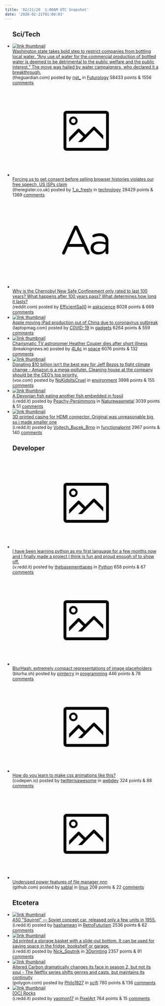 ```yaml
---
title: '02/21/20  1:00AM UTC Snapshot'
date: '2020-02-21T01:00:03'
---
```

<ul>
<h2>Sci/Tech</h2>

<li><a href='https://www.theguardian.com/us-news/2020/feb/18/bottled-water-ban-washington-state'><img src='https://b.thumbs.redditmedia.com/N5_ex9OvZQ1p5fJum4YoKL_5QT824GJ7E8emMypaLIs.jpg' alt='link thumbnail'></a><div><div class='linkTitle'><a href='https://www.theguardian.com/us-news/2020/feb/18/bottled-water-ban-washington-state'>Washington state takes bold step to restrict companies from bottling local water. “Any use of water for the commercial production of bottled water is deemed to be detrimental to the public welfare and the public interest.” The move was hailed by water campaigners, who declared it a breakthrough.</a></div>(theguardian.com) posted by <a href='https://www.reddit.com/user/ngt_'>ngt_</a> in <a href='https://www.reddit.com/r/Futurology'>Futurology</a> 58433 points & 1556 <a href='https://www.reddit.com/r/Futurology/comments/f6s6xn/washington_state_takes_bold_step_to_restrict/'>comments</a></div></li>

<li><a href='https://www.theregister.co.uk/2020/02/20/maine_isp_lawsuit/'><svg version='1.1' viewBox='-34 -14 104 64' preserveAspectRatio='xMidYMid meet' xmlns='http://www.w3.org/2000/svg' xmlns:xlink='http://www.w3.org/1999/xlink'>
    <title>link thumbnail</title>
    <path d='M32,4H4A2,2,0,0,0,2,6V30a2,2,0,0,0,2,2H32a2,2,0,0,0,2-2V6A2,2,0,0,0,32,4ZM4,30V6H32V30Z'></path>
    <path d='M8.92,14a3,3,0,1,0-3-3A3,3,0,0,0,8.92,14Zm0-4.6A1.6,1.6,0,1,1,7.33,11,1.6,1.6,0,0,1,8.92,9.41Z'></path>
    <path d='M22.78,15.37l-5.4,5.4-4-4a1,1,0,0,0-1.41,0L5.92,22.9v2.83l6.79-6.79L16,22.18l-3.75,3.75H15l8.45-8.45L30,24V21.18l-5.81-5.81A1,1,0,0,0,22.78,15.37Z'></path>
    </svg></a><div><div class='linkTitle'><a href='https://www.theregister.co.uk/2020/02/20/maine_isp_lawsuit/'>Forcing us to get consent before selling browser histories violates our free speech, US ISPs claim</a></div>(theregister.co.uk) posted by <a href='https://www.reddit.com/user/1_p_freely'>1_p_freely</a> in <a href='https://www.reddit.com/r/technology'>technology</a> 28429 points & 1369 <a href='https://www.reddit.com/r/technology/comments/f6ucv6/forcing_us_to_get_consent_before_selling_browser/'>comments</a></div></li>

<li><a href='https://www.reddit.com/r/askscience/comments/f6t8h2/why_is_the_chernobyl_new_safe_confinement_only/'><svg version='1.1' viewBox='-34 -12 104 64' preserveAspectRatio='xMidYMid slice' xmlns='http://www.w3.org/2000/svg' xmlns:xlink='http://www.w3.org/1999/xlink'>
    <title>text link thumbnail</title>
    <path d='M12.19,8.84a1.45,1.45,0,0,0-1.4-1h-.12a1.46,1.46,0,0,0-1.42,1L1.14,26.56a1.29,1.29,0,0,0-.14.59,1,1,0,0,0,1,1,1.12,1.12,0,0,0,1.08-.77l2.08-4.65h11l2.08,4.59a1.24,1.24,0,0,0,1.12.83,1.08,1.08,0,0,0,1.08-1.08,1.64,1.64,0,0,0-.14-.57ZM6.08,20.71l4.59-10.22,4.6,10.22Z'>
    </path>
    <path d='M32.24,14.78A6.35,6.35,0,0,0,27.6,13.2a11.36,11.36,0,0,0-4.7,1,1,1,0,0,0-.58.89,1,1,0,0,0,.94.92,1.23,1.23,0,0,0,.39-.08,8.87,8.87,0,0,1,3.72-.81c2.7,0,4.28,1.33,4.28,3.92v.5a15.29,15.29,0,0,0-4.42-.61c-3.64,0-6.14,1.61-6.14,4.64v.05c0,2.95,2.7,4.48,5.37,4.48a6.29,6.29,0,0,0,5.19-2.48V26.9a1,1,0,0,0,1,1,1,1,0,0,0,1-1.06V19A5.71,5.71,0,0,0,32.24,14.78Zm-.56,7.7c0,2.28-2.17,3.89-4.81,3.89-1.94,0-3.61-1.06-3.61-2.86v-.06c0-1.8,1.5-3,4.2-3a15.2,15.2,0,0,1,4.22.61Z'>
    </path>
    </svg></a><div><div class='linkTitle'><a href='https://www.reddit.com/r/askscience/comments/f6t8h2/why_is_the_chernobyl_new_safe_confinement_only/'>Why is the Chernobyl New Safe Confinement only rated to last 100 years? What happens after 100 years pass? What determines how long it lasts?</a></div>(reddit.com) posted by <a href='https://www.reddit.com/user/EfficientSail0'>EfficientSail0</a> in <a href='https://www.reddit.com/r/askscience'>askscience</a> 8028 points & 669 <a href='https://www.reddit.com/r/askscience/comments/f6t8h2/why_is_the_chernobyl_new_safe_confinement_only/'>comments</a></div></li>

<li><a href='https://www.laptopmag.com/news/apple-moving-ipad-production-out-of-china-due-to-coronavirus-outbreak'><img src='https://b.thumbs.redditmedia.com/2IFBn0BqxJLIMrHhgL_XmQ3YW7AujEI7h_kvrNnamDk.jpg' alt='link thumbnail'></a><div><div class='linkTitle'><a href='https://www.laptopmag.com/news/apple-moving-ipad-production-out-of-china-due-to-coronavirus-outbreak'>Apple moving iPad production out of China due to coronavirus outbreak</a></div>(laptopmag.com) posted by <a href='https://www.reddit.com/user/C0VID-19'>C0VID-19</a> in <a href='https://www.reddit.com/r/gadgets'>gadgets</a> 6264 points & 559 <a href='https://www.reddit.com/r/gadgets/comments/f6ron4/apple_moving_ipad_production_out_of_china_due_to/'>comments</a></div></li>

<li><a href='https://www.breakingnews.ie/showbiz/charismatic-tv-astronomer-heather-couper-dies-after-short-illness-982721.html'><img src='https://b.thumbs.redditmedia.com/D6qRthaKca7QuPzJIPT9xWLrDnYjP50tQVzxvDlzL7w.jpg' alt='link thumbnail'></a><div><div class='linkTitle'><a href='https://www.breakingnews.ie/showbiz/charismatic-tv-astronomer-heather-couper-dies-after-short-illness-982721.html'>Charismatic TV astronomer Heather Couper dies after short illness</a></div>(breakingnews.ie) posted by <a href='https://www.reddit.com/user/4LAc'>4LAc</a> in <a href='https://www.reddit.com/r/space'>space</a> 6076 points & 132 <a href='https://www.reddit.com/r/space/comments/f6r8qm/charismatic_tv_astronomer_heather_couper_dies/'>comments</a></div></li>

<li><a href='https://www.vox.com/future-perfect/2020/2/19/21142312/jeff-bezos-climate-change-ten-billion-philanthropy'><img src='https://b.thumbs.redditmedia.com/VzflmZTyPmd-9EwhhXCPYb5X6dYBoHiyP8Ep0uQCx4M.jpg' alt='link thumbnail'></a><div><div class='linkTitle'><a href='https://www.vox.com/future-perfect/2020/2/19/21142312/jeff-bezos-climate-change-ten-billion-philanthropy'>Donating $10 billion isn’t the best way for Jeff Bezos to fight climate change - Amazon is a mega-polluter. Cleaning house at the company should be the CEO’s top priority.</a></div>(vox.com) posted by <a href='https://www.reddit.com/user/NoKidsItsCruel'>NoKidsItsCruel</a> in <a href='https://www.reddit.com/r/environment'>environment</a> 3898 points & 155 <a href='https://www.reddit.com/r/environment/comments/f6qyze/donating_10_billion_isnt_the_best_way_for_jeff/'>comments</a></div></li>

<li><a href='https://i.redd.it/8fj3n6lzo2i41.jpg'><img src='https://b.thumbs.redditmedia.com/Il5QCOoTgMhUJ_587vEJnIXrgHeRtEpsTU57uGyKbYs.jpg' alt='link thumbnail'></a><div><div class='linkTitle'><a href='https://i.redd.it/8fj3n6lzo2i41.jpg'>A Devonian fish eating another fish embedded in fossil</a></div>(i.redd.it) posted by <a href='https://www.reddit.com/user/Peachy-Persimmons'>Peachy-Persimmons</a> in <a href='https://www.reddit.com/r/Naturewasmetal'>Naturewasmetal</a> 3039 points & 51 <a href='https://www.reddit.com/r/Naturewasmetal/comments/f6se9e/a_devonian_fish_eating_another_fish_embedded_in/'>comments</a></div></li>

<li><a href='https://i.redd.it/v8lfil81d3i41.jpg'><img src='https://b.thumbs.redditmedia.com/imwq89o59XE0TbTVU4vGm0u3gN1Q71H2E48974-ibvA.jpg' alt='link thumbnail'></a><div><div class='linkTitle'><a href='https://i.redd.it/v8lfil81d3i41.jpg'>3D printed casing for HDMI connector. Original was unreasonable big, so i made smaller one</a></div>(i.redd.it) posted by <a href='https://www.reddit.com/user/Vojtech_Bucek_Brno'>Vojtech_Bucek_Brno</a> in <a href='https://www.reddit.com/r/functionalprint'>functionalprint</a> 2967 points & 140 <a href='https://www.reddit.com/r/functionalprint/comments/f6u3fk/3d_printed_casing_for_hdmi_connector_original_was/'>comments</a></div></li>

<h2>Developer</h2>

<li><a href='https://v.redd.it/4oq69hnp53i41'><svg version='1.1' viewBox='-34 -14 104 64' preserveAspectRatio='xMidYMid meet' xmlns='http://www.w3.org/2000/svg' xmlns:xlink='http://www.w3.org/1999/xlink'>
    <title>link thumbnail</title>
    <path d='M32,4H4A2,2,0,0,0,2,6V30a2,2,0,0,0,2,2H32a2,2,0,0,0,2-2V6A2,2,0,0,0,32,4ZM4,30V6H32V30Z'></path>
    <path d='M8.92,14a3,3,0,1,0-3-3A3,3,0,0,0,8.92,14Zm0-4.6A1.6,1.6,0,1,1,7.33,11,1.6,1.6,0,0,1,8.92,9.41Z'></path>
    <path d='M22.78,15.37l-5.4,5.4-4-4a1,1,0,0,0-1.41,0L5.92,22.9v2.83l6.79-6.79L16,22.18l-3.75,3.75H15l8.45-8.45L30,24V21.18l-5.81-5.81A1,1,0,0,0,22.78,15.37Z'></path>
    </svg></a><div><div class='linkTitle'><a href='https://v.redd.it/4oq69hnp53i41'>I have been learning python as my first language for a few months now and I finally made a project I think is fun and proud enough of to show off.</a></div>(v.redd.it) posted by <a href='https://www.reddit.com/user/thebasementtapes'>thebasementtapes</a> in <a href='https://www.reddit.com/r/Python'>Python</a> 658 points & 67 <a href='https://www.reddit.com/r/Python/comments/f6tjds/i_have_been_learning_python_as_my_first_language/'>comments</a></div></li>

<li><a href='https://blurha.sh/'><svg version='1.1' viewBox='-34 -14 104 64' preserveAspectRatio='xMidYMid meet' xmlns='http://www.w3.org/2000/svg' xmlns:xlink='http://www.w3.org/1999/xlink'>
    <title>link thumbnail</title>
    <path d='M32,4H4A2,2,0,0,0,2,6V30a2,2,0,0,0,2,2H32a2,2,0,0,0,2-2V6A2,2,0,0,0,32,4ZM4,30V6H32V30Z'></path>
    <path d='M8.92,14a3,3,0,1,0-3-3A3,3,0,0,0,8.92,14Zm0-4.6A1.6,1.6,0,1,1,7.33,11,1.6,1.6,0,0,1,8.92,9.41Z'></path>
    <path d='M22.78,15.37l-5.4,5.4-4-4a1,1,0,0,0-1.41,0L5.92,22.9v2.83l6.79-6.79L16,22.18l-3.75,3.75H15l8.45-8.45L30,24V21.18l-5.81-5.81A1,1,0,0,0,22.78,15.37Z'></path>
    </svg></a><div><div class='linkTitle'><a href='https://blurha.sh/'>BlurHash: extremely compact representations of image placeholders</a></div>(blurha.sh) posted by <a href='https://www.reddit.com/user/pimterry'>pimterry</a> in <a href='https://www.reddit.com/r/programming'>programming</a> 446 points & 78 <a href='https://www.reddit.com/r/programming/comments/f6ux05/blurhash_extremely_compact_representations_of/'>comments</a></div></li>

<li><a href='https://codepen.io/davidkpiano/pen/BGxgLa'><svg version='1.1' viewBox='-34 -14 104 64' preserveAspectRatio='xMidYMid meet' xmlns='http://www.w3.org/2000/svg' xmlns:xlink='http://www.w3.org/1999/xlink'>
    <title>link thumbnail</title>
    <path d='M32,4H4A2,2,0,0,0,2,6V30a2,2,0,0,0,2,2H32a2,2,0,0,0,2-2V6A2,2,0,0,0,32,4ZM4,30V6H32V30Z'></path>
    <path d='M8.92,14a3,3,0,1,0-3-3A3,3,0,0,0,8.92,14Zm0-4.6A1.6,1.6,0,1,1,7.33,11,1.6,1.6,0,0,1,8.92,9.41Z'></path>
    <path d='M22.78,15.37l-5.4,5.4-4-4a1,1,0,0,0-1.41,0L5.92,22.9v2.83l6.79-6.79L16,22.18l-3.75,3.75H15l8.45-8.45L30,24V21.18l-5.81-5.81A1,1,0,0,0,22.78,15.37Z'></path>
    </svg></a><div><div class='linkTitle'><a href='https://codepen.io/davidkpiano/pen/BGxgLa'>How do you learn to make css animations like this?</a></div>(codepen.io) posted by <a href='https://www.reddit.com/user/twitterisawesome'>twitterisawesome</a> in <a href='https://www.reddit.com/r/webdev'>webdev</a> 324 points & 88 <a href='https://www.reddit.com/r/webdev/comments/f6n6k6/how_do_you_learn_to_make_css_animations_like_this/'>comments</a></div></li>

<li><a href='https://github.com/jarun/nnn/wiki/Power-features-1'><svg version='1.1' viewBox='-34 -14 104 64' preserveAspectRatio='xMidYMid meet' xmlns='http://www.w3.org/2000/svg' xmlns:xlink='http://www.w3.org/1999/xlink'>
    <title>link thumbnail</title>
    <path d='M32,4H4A2,2,0,0,0,2,6V30a2,2,0,0,0,2,2H32a2,2,0,0,0,2-2V6A2,2,0,0,0,32,4ZM4,30V6H32V30Z'></path>
    <path d='M8.92,14a3,3,0,1,0-3-3A3,3,0,0,0,8.92,14Zm0-4.6A1.6,1.6,0,1,1,7.33,11,1.6,1.6,0,0,1,8.92,9.41Z'></path>
    <path d='M22.78,15.37l-5.4,5.4-4-4a1,1,0,0,0-1.41,0L5.92,22.9v2.83l6.79-6.79L16,22.18l-3.75,3.75H15l8.45-8.45L30,24V21.18l-5.81-5.81A1,1,0,0,0,22.78,15.37Z'></path>
    </svg></a><div><div class='linkTitle'><a href='https://github.com/jarun/nnn/wiki/Power-features-1'>Underused power features of file manager nnn</a></div>(github.com) posted by <a href='https://www.reddit.com/user/sablal'>sablal</a> in <a href='https://www.reddit.com/r/linux'>linux</a> 208 points & 22 <a href='https://www.reddit.com/r/linux/comments/f6sbb3/underused_power_features_of_file_manager_nnn/'>comments</a></div></li>

<h2>Etcetera</h2>

<li><a href='https://i.redd.it/89u6wrpli1i41.jpg'><img src='https://b.thumbs.redditmedia.com/skntyIRa-n0qaO9opyclKGvoS3hX5STBX67JIMJETJg.jpg' alt='link thumbnail'></a><div><div class='linkTitle'><a href='https://i.redd.it/89u6wrpli1i41.jpg'>A50 "Squirrel" — Soviet concept car, released only a few units in 1955.</a></div>(i.redd.it) posted by <a href='https://www.reddit.com/user/hashamean'>hashamean</a> in <a href='https://www.reddit.com/r/RetroFuturism'>RetroFuturism</a> 2536 points & 62 <a href='https://www.reddit.com/r/RetroFuturism/comments/f6q66a/a50_squirrel_soviet_concept_car_released_only_a/'>comments</a></div></li>

<li><a href='https://i.redd.it/qa3kfc3ta2i41.jpg'><img src='https://a.thumbs.redditmedia.com/sa0fGgWT_zliHQFUGUXNrJZ0JfwWzHkS57_1znu0LT0.jpg' alt='link thumbnail'></a><div><div class='linkTitle'><a href='https://i.redd.it/qa3kfc3ta2i41.jpg'>3d printed a storage basket with a slide-out bottom. It can be used for saving space in the fridge, bookshelf or garage.</a></div>(i.redd.it) posted by <a href='https://www.reddit.com/user/Nick_Sputnik'>Nick_Sputnik</a> in <a href='https://www.reddit.com/r/3Dprinting'>3Dprinting</a> 2357 points & 91 <a href='https://www.reddit.com/r/3Dprinting/comments/f6rmkj/3d_printed_a_storage_basket_with_a_slideout/'>comments</a></div></li>

<li><a href='https://www.polygon.com/tv/2020/2/19/21143957/altered-carbon-season-2-review-anthony-mackie-netflix'><img src='https://a.thumbs.redditmedia.com/fPz4jLU36sRAOGM7hLO7526-HJx1DMa6qLMRZCnAsU0.jpg' alt='link thumbnail'></a><div><div class='linkTitle'><a href='https://www.polygon.com/tv/2020/2/19/21143957/altered-carbon-season-2-review-anthony-mackie-netflix'>Altered Carbon dramatically changes its face in season 2, but not its soul - The Netflix series shifts genres and casts, but maintains its continuity</a></div>(polygon.com) posted by <a href='https://www.reddit.com/user/Philo1927'>Philo1927</a> in <a href='https://www.reddit.com/r/scifi'>scifi</a> 780 points & 136 <a href='https://www.reddit.com/r/scifi/comments/f6q3y2/altered_carbon_dramatically_changes_its_face_in/'>comments</a></div></li>

<li><a href='https://i.redd.it/ahhzafvf01i41.png'><img src='https://b.thumbs.redditmedia.com/ihPZGUbwEz-FrWmbarlpbvz-T4pcoc0HRD6Qqo9xrWM.jpg' alt='link thumbnail'></a><div><div class='linkTitle'><a href='https://i.redd.it/ahhzafvf01i41.png'>[OC] Rocks</a></div>(i.redd.it) posted by <a href='https://www.reddit.com/user/yaomon17'>yaomon17</a> in <a href='https://www.reddit.com/r/PixelArt'>PixelArt</a> 764 points & 15 <a href='https://www.reddit.com/r/PixelArt/comments/f6p7j9/oc_rocks/'>comments</a></div></li>

</ul>
